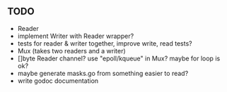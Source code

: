 TODO
----
- Reader
- implement Writer with Reader wrapper?
- tests for reader & writer together, improve write, read tests?
- Mux (takes two readers and a writer)
- []byte Reader channel?  use "epoll/kqueue" in Mux? maybe for loop is
  ok?
- maybe generate masks.go from something easier to read?
- write godoc documentation

